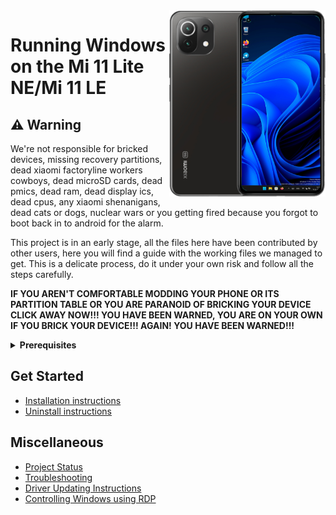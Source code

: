 <img align="right" src="https://github.com/ETCHDEV/Port-Windows-11-Xiaomi-11-Lite-NE/blob/main/lisa.png " width="250" alt="Windows 11 Running On a Mi 11 Lite NE">


# Running Windows on the Mi 11 Lite NE/Mi 11 LE

## ⚠️ Warning

We're not responsible for bricked devices, missing recovery partitions, dead xiaomi factoryline workers cowboys, dead microSD cards, dead pmics, dead ram, dead display ics, dead cpus, any xiaomi shenanigans, dead cats or dogs, nuclear wars or you getting fired because you forgot to boot back in to android for the alarm.

This project is in an early stage, all the files here have been contributed by other users, here you will find a guide with the working files we managed to get. This is a delicate process, do it under your own risk and follow all the steps carefully.

**IF YOU AREN'T COMFORTABLE MODDING YOUR PHONE OR ITS PARTITION TABLE OR YOU ARE PARANOID OF BRICKING YOUR DEVICE CLICK AWAY NOW!!! YOU HAVE BEEN WARNED, YOU ARE ON YOUR OWN IF YOU BRICK YOUR DEVICE!!! AGAIN! YOU HAVE BEEN WARNED!!!**

<details>
<summary><a><strong>Prerequisites</strong></a></summary>

- Have the bootloader unlocked
- Have TWRP/OF or any custom recovery that supports adb and device/installed ROM encryption. You can find it on [XDA Forums](https://forum.xda-developers.com/f/xiaomi-11-lite-5g-ne.12519/).
- Have downloaded the [Platform Tools](https://developer.android.com/studio/releases/platform-tools?hl=es-419).
- Have a [Windows 11 Arm ISO](https://uupdump.net/).
- Have [Parted](https://www.mediafire.com/file/s9bjano4pezphou/parted/file) (This file belongs to [Gus33000](https://github.com/gus33000)).
- Have the script of [Mass Storage Mode](https://www.mediafire.com/file/m4yecbhu9fifjy7/msc.sh/file) (This file belongs to [Gus33000](https://github.com/gus33000) ).
- Have the [Lisa Uefi](https://github.com/ETCHDEV/Port-Windows-11-Xiaomi-11-Lite-NE/releases/tag/v0.0.1) (Only for installing Windows!!!).
- Have the [Drivers](https://github.com/Icesito68/7xx-Drivers) and the [Installer](https://github.com/WOA-Project/DriverUpdater/releases/).

  </summary>
</details>


## Get Started

- [Installation instructions](../guide/english/partition-en.md)
- [Uninstall instructions](../guide/english/uninstall-en.md)

## Miscellaneous

- [Project Status](../guide/english/status-en.md)
- [Troubleshooting](../guide/english/troubleshooting-en.md)
- [Driver Updating Instructions](../guide/english/update-en.md)
- [Controlling Windows using RDP](../guide/english/rdp-en.md)


